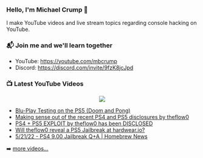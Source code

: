 ### Hello, I'm Michael Crump 👋

I make YouTube videos and live stream topics regarding console hacking on YouTube. 

### 📬 Join me and we'll learn together

- YouTube: https://youtube.com/mbcrump
- Discord: https://discord.com/invite/9fzK8jcJpd

### 📺 Latest YouTube Videos

<div align="center">

[<img src="https://img.shields.io/badge/-Subscribe-red?style=for-the-badge&logo=youtube&logoColor=white"/>](https://www.youtube.com/c/mbcrump?sub_confirmation=1)

</div>

<!-- YOUTUBE:START -->
- [Blu-Play Testing on the PS5 &lpar;Doom and Pong&rpar;](https://www.youtube.com/watch?v=e5baoyh3eRY)
- [Making sense out of the recent PS4 and PS5 disclosures by theflow0](https://www.youtube.com/watch?v=psHjBkuDvTw)
- [PS4 + PS5 EXPLOIT by theflow0 has been DISCLOSED](https://www.youtube.com/watch?v=g8wl_hGbkZU)
- [Will theflow0 reveal a PS5 Jailbreak at hardwear.io?](https://www.youtube.com/watch?v=xXXx_ecAh9Q)
- [5/21/22 - PS4 9.00 Jailbreak Q+A | Homebrew News](https://www.youtube.com/watch?v=-BBg99sS5WI)
<!-- YOUTUBE:END -->

➡️ [more videos...](https://youtube.com/mbcrump)

